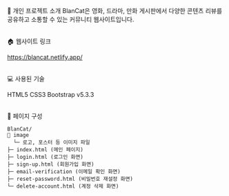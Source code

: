 📌 개인 프로젝트 소개
BlanCat은 영화, 드라마, 만화 게시판에서 다양한 콘텐츠 리뷰를 공유하고 소통할 수 있는 커뮤니티 웹사이트입니다.

<br/>
🏠 웹사이트 링크

https://blancat.netlify.app/

<br/>
💻 사용된 기술

HTML5
CSS3
Bootstrap v5.3.3

<br/>
📑 페이지 구성

```
BlanCat/
📁 image
  └─ 로고, 포스터 등 이미지 파일
├─ index.html (메인 페이지)
├─ login.html (로그인 화면)
├─ sign-up.html (회원가입 화면)
├─ email-verification (이메일 확인 화면)
├─ reset-password.html (비밀번호 재설정 화면)
└─ delete-account.html (계정 삭제 화면)
```
